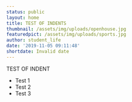 ```yaml
---
status: public
layout: home
title: TEST OF INDENTS
thumbnail: /assets/img/uploads/openhouse.jpg
featuredpict: /assets/img/uploads/sports.jpg
author: student_life
date: '2019-11-05 09:11:48'
shortdate: Invalid date
---
```

TEST OF INDENT

* Test 1
* Test 2
* Test 3
